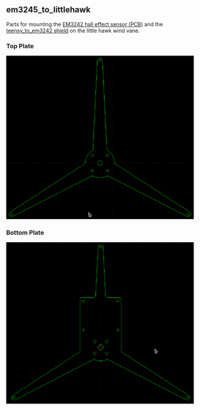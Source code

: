## em3245_to_littlehawk  

Parts for mounting the [EM3242 hall effect sensor
(PCB)](https://github.com/willdickson/angle_sensor_em3242) and the
[teensy_to_em3242 shield](https://github.com/willdickson/teensy_to_em3242) on
the little hawk wind vane.

### Top Plate

![top_plate](images/top.png)

### Bottom Plate

![bottom_plate](images/bottom.png)










